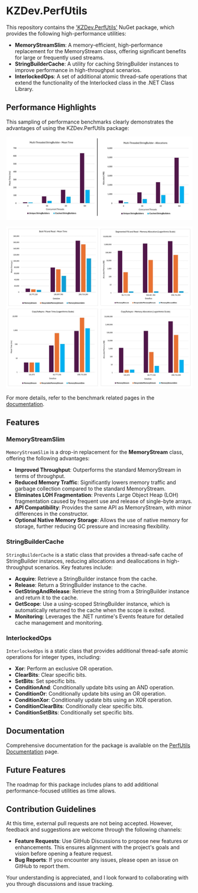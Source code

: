 # KZDev.PerfUtils

This repository contains the  ['KZDev.PerfUtils'](https://www.nuget.org/packages/KZDev.PerfUtils) NuGet package, which provides the following high-performance utilities:

- **MemoryStreamSlim**: A memory-efficient, high-performance replacement for the MemoryStream class, offering significant benefits for large or frequently used streams.
- **StringBuilderCache**: A utility for caching StringBuilder instances to improve performance in high-throughput scenarios.
- **InterlockedOps**: A set of additional atomic thread-safe operations that extend the functionality of the Interlocked class in the .NET Class Library.

## Performance Highlights

This sampling of performance benchmarks clearly demonstrates the advantages of using the KZDev.PerfUtils package:

![StringBuilderCache Performance Sample](https://raw.githubusercontent.com/kzdev-net/kzdev.perfutils/refs/heads/main/Source/Docs/images/stringbuilder_sample.jpg)

![MemoryStreamSlim Performance Sample](https://raw.githubusercontent.com/kzdev-net/kzdev.perfutils/refs/heads/main/Source/Docs/images/memorystreamslim_sample.jpg)

For more details, refer to the benchmark related pages in the [documentation](https://kzdev-net.github.io/kzdev.perfutils/).

## Features

### MemoryStreamSlim

`MemoryStreamSlim` is a drop-in replacement for the **MemoryStream** class, offering the following advantages:

- **Improved Throughput**: Outperforms the standard MemoryStream in terms of throughput.
- **Reduced Memory Traffic**: Significantly lowers memory traffic and garbage collection compared to the standard MemoryStream.
- **Eliminates LOH Fragmentation**: Prevents Large Object Heap (LOH) fragmentation caused by frequent use and release of single-byte arrays.
- **API Compatibility**: Provides the same API as MemoryStream, with minor differences in the constructor.
- **Optional Native Memory Storage**: Allows the use of native memory for storage, further reducing GC pressure and increasing flexibility.

### StringBuilderCache

`StringBuilderCache` is a static class that provides a thread-safe cache of StringBuilder instances, reducing allocations and deallocations in high-throughput scenarios. Key features include:

- **Acquire**: Retrieve a StringBuilder instance from the cache.
- **Release**: Return a StringBuilder instance to the cache.
- **GetStringAndRelease**: Retrieve the string from a StringBuilder instance and return it to the cache.
- **GetScope**: Use a using-scoped StringBuilder instance, which is automatically returned to the cache when the scope is exited.
- **Monitoring**: Leverages the .NET runtime's Events feature for detailed cache management and monitoring.

### InterlockedOps

`InterlockedOps` is a static class that provides additional thread-safe atomic operations for integer types, including:

- **Xor**: Perform an exclusive OR operation.
- **ClearBits**: Clear specific bits.
- **SetBits**: Set specific bits.
- **ConditionAnd**: Conditionally update bits using an AND operation.
- **ConditionOr**: Conditionally update bits using an OR operation.
- **ConditionXor**: Conditionally update bits using an XOR operation.
- **ConditionClearBits**: Conditionally clear specific bits.
- **ConditionSetBits**: Conditionally set specific bits.

## Documentation

Comprehensive documentation for the package is available on the [PerfUtils Documentation](https://kzdev-net.github.io/kzdev.perfutils/) page.

## Future Features

The roadmap for this package includes plans to add additional performance-focused utilities as time allows.

## Contribution Guidelines

At this time, external pull requests are not being accepted. However, feedback and suggestions are welcome through the following channels:

- **Feature Requests**: Use GitHub Discussions to propose new features or enhancements. This ensures alignment with the project's goals and vision before opening a feature request.
- **Bug Reports**: If you encounter any issues, please open an issue on GitHub to report them.

Your understanding is appreciated, and I look forward to collaborating with you through discussions and issue tracking.
